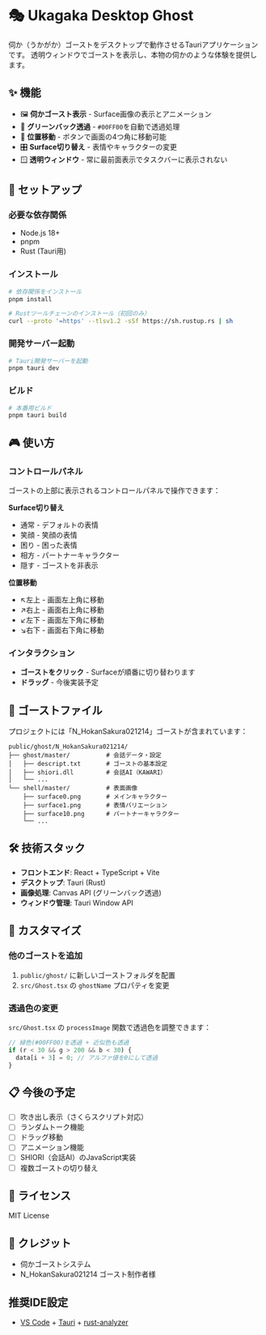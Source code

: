 # 🎭 Ukagaka Desktop Ghost

伺か（うかがか）ゴーストをデスクトップで動作させるTauriアプリケーションです。
透明ウィンドウでゴーストを表示し、本物の伺かのような体験を提供します。

## ✨ 機能

- 🖼️ **伺かゴースト表示** - Surface画像の表示とアニメーション
- 🎨 **グリーンバック透過** - `#00FF00`を自動で透過処理
- 📍 **位置移動** - ボタンで画面の4つ角に移動可能
- 🎛️ **Surface切り替え** - 表情やキャラクターの変更
- 🪟 **透明ウィンドウ** - 常に最前面表示でタスクバーに表示されない

## 🚀 セットアップ

### 必要な依存関係

- Node.js 18+
- pnpm
- Rust (Tauri用)

### インストール

```bash
# 依存関係をインストール
pnpm install

# Rustツールチェーンのインストール（初回のみ）
curl --proto '=https' --tlsv1.2 -sSf https://sh.rustup.rs | sh
```

### 開発サーバー起動

```bash
# Tauri開発サーバーを起動
pnpm tauri dev
```

### ビルド

```bash
# 本番用ビルド
pnpm tauri build
```

## 🎮 使い方

### コントロールパネル

ゴーストの上部に表示されるコントロールパネルで操作できます：

**Surface切り替え**
- 通常 - デフォルトの表情
- 笑顔 - 笑顔の表情  
- 困り - 困った表情
- 相方 - パートナーキャラクター
- 隠す - ゴーストを非表示

**位置移動**
- ↖左上 - 画面左上角に移動
- ↗右上 - 画面右上角に移動
- ↙左下 - 画面左下角に移動
- ↘右下 - 画面右下角に移動

### インタラクション

- **ゴーストをクリック** - Surfaceが順番に切り替わります
- **ドラッグ** - 今後実装予定

## 📁 ゴーストファイル

プロジェクトには「N_HokanSakura021214」ゴーストが含まれています：

```
public/ghost/N_HokanSakura021214/
├── ghost/master/          # 会話データ・設定
│   ├── descript.txt       # ゴーストの基本設定
│   ├── shiori.dll         # 会話AI（KAWARI）
│   └── ...
└── shell/master/          # 表面画像
    ├── surface0.png       # メインキャラクター
    ├── surface1.png       # 表情バリエーション
    ├── surface10.png      # パートナーキャラクター
    └── ...
```

## 🛠️ 技術スタック

- **フロントエンド**: React + TypeScript + Vite
- **デスクトップ**: Tauri (Rust)
- **画像処理**: Canvas API (グリーンバック透過)
- **ウィンドウ管理**: Tauri Window API

## 🎨 カスタマイズ

### 他のゴーストを追加

1. `public/ghost/` に新しいゴーストフォルダを配置
2. `src/Ghost.tsx` の `ghostName` プロパティを変更

### 透過色の変更

`src/Ghost.tsx` の `processImage` 関数で透過色を調整できます：

```typescript
// 緑色(#00FF00)を透過 + 近似色も透過
if (r < 30 && g > 200 && b < 30) {
  data[i + 3] = 0; // アルファ値を0にして透過
}
```

## 📋 今後の予定

- [ ] 吹き出し表示（さくらスクリプト対応）
- [ ] ランダムトーク機能
- [ ] ドラッグ移動
- [ ] アニメーション機能
- [ ] SHIORI（会話AI）のJavaScript実装
- [ ] 複数ゴーストの切り替え

## 📄 ライセンス

MIT License

## 🙏 クレジット

- 伺かゴーストシステム
- N_HokanSakura021214 ゴースト制作者様

## 推奨IDE設定

- [VS Code](https://code.visualstudio.com/) + [Tauri](https://marketplace.visualstudio.com/items?itemName=tauri-apps.tauri-vscode) + [rust-analyzer](https://marketplace.visualstudio.com/items?itemName=rust-lang.rust-analyzer)
